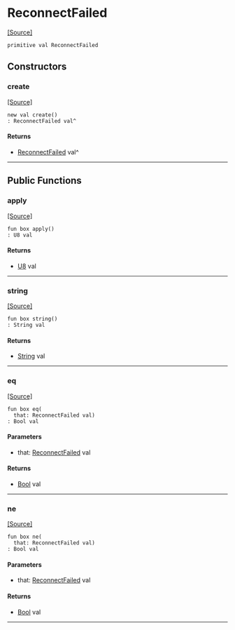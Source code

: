 # ReconnectFailed
<span class="source-link">[[Source]](src/mqtt-primitives/errorCodes.md#L-0-30)</span>
```pony
primitive val ReconnectFailed
```

## Constructors

### create
<span class="source-link">[[Source]](src/mqtt-primitives/errorCodes.md#L-0-30)</span>


```pony
new val create()
: ReconnectFailed val^
```

#### Returns

* [ReconnectFailed](mqtt-primitives-ReconnectFailed.md) val^

---

## Public Functions

### apply
<span class="source-link">[[Source]](src/mqtt-primitives/errorCodes.md#L-0-30)</span>


```pony
fun box apply()
: U8 val
```

#### Returns

* [U8](builtin-U8.md) val

---

### string
<span class="source-link">[[Source]](src/mqtt-primitives/errorCodes.md#L-0-30)</span>


```pony
fun box string()
: String val
```

#### Returns

* [String](builtin-String.md) val

---

### eq
<span class="source-link">[[Source]](src/mqtt-primitives/errorCodes.md#L-0-30)</span>


```pony
fun box eq(
  that: ReconnectFailed val)
: Bool val
```
#### Parameters

*   that: [ReconnectFailed](mqtt-primitives-ReconnectFailed.md) val

#### Returns

* [Bool](builtin-Bool.md) val

---

### ne
<span class="source-link">[[Source]](src/mqtt-primitives/errorCodes.md#L-0-30)</span>


```pony
fun box ne(
  that: ReconnectFailed val)
: Bool val
```
#### Parameters

*   that: [ReconnectFailed](mqtt-primitives-ReconnectFailed.md) val

#### Returns

* [Bool](builtin-Bool.md) val

---

